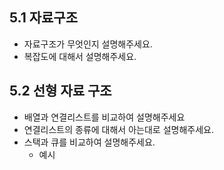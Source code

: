 ## 5.1 자료구조
- 자료구조가 무엇인지 설명해주세요.
- 복잡도에 대해서 설명해주세요.

## 5.2 선형 자료 구조
- 배열과 연결리스트를 비교하여 설명해주세요
- 연결리스트의 종류에 대해서 아는대로 설명해주세요.
- 스택과 큐를 비교하여 설명해주세요.
  - 예시